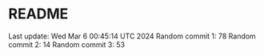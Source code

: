 # README

Last update: Wed Mar  6 00:45:14 UTC 2024
Random commit 1: 78
Random commit 2: 14
Random commit 3: 53
